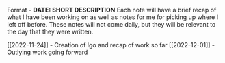 Format - **DATE: SHORT DESCRIPTION**
Each note will have a brief recap of what I have been working on as well as notes for me for picking up where I left off before. These notes will not come daily, but they will be relevant to the day that they were written.

[[2022-11-24]] - Creation of lgo and recap of work so far
[[2022-12-01]] - Outlying work going forward

